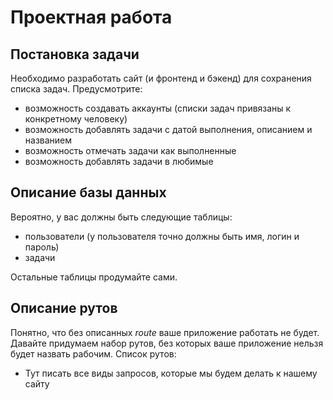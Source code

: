 # Проектная работа
## Постановка задачи
Необходимо разработать сайт (и фронтенд и бэкенд) для сохранения списка задач. 
Предусмотрите:
* возможность создавать аккаунты (списки задач привязаны к конкретному человеку)
* возможность добавлять задачи с датой выполнения, описанием и названием
* возможность отмечать задачи как выполненные
* возможность добавлять задачи в любимые

## Описание базы данных
Вероятно, у вас должны быть следующие таблицы:
* пользователи (у пользователя точно должны быть имя, логин и пароль)
* задачи

Остальные таблицы продумайте сами.
## Описание рутов
Понятно, что без описанных _route_ ваше приложение работать не будет.
Давайте придумаем набор рутов, без которых ваше приложение нельзя будет назвать рабочим.
Список рутов:
* Тут писать все виды запросов, которые мы будем делать к нашему сайту
